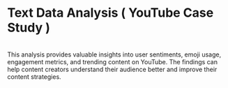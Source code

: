 # Text Data Analysis ( YouTube Case Study )
<br>
This analysis provides valuable insights into user sentiments, emoji usage, engagement metrics, and trending content on YouTube. The findings can help content creators understand their audience better and improve their content strategies.

